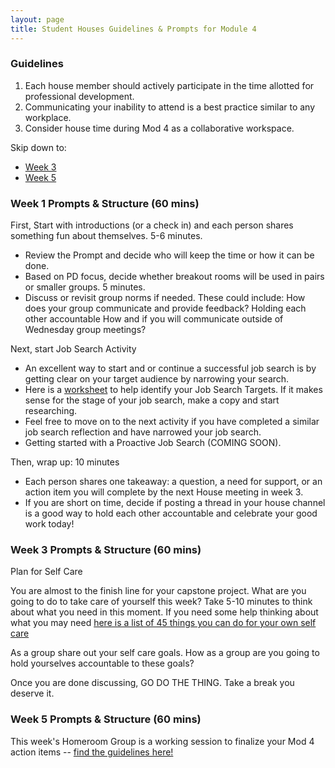 ```yaml
---
layout: page
title: Student Houses Guidelines & Prompts for Module 4
---
```


### Guidelines
1. Each house member should actively participate in the time allotted for professional development. 
2. Communicating your inability to attend is a best practice similar to any workplace. 
3. Consider house time during Mod 4 as a collaborative workspace.

Skip down to:
* [Week 3](#week-3)
* [Week 5](#week-5)

### Week 1 Prompts & Structure (60 mins)
First, Start with introductions (or a check in) and each person shares something fun about themselves. 5-6 minutes.
  * Review the Prompt and decide who will keep the time or how it can be done. 
  * Based on PD focus, decide whether breakout rooms will be used in pairs or smaller groups. 5 minutes.
  * Discuss or revisit group norms if needed. These could include:
	  How does your group communicate and provide feedback?
     Holding each other accountable
     How and if you will communicate outside of Wednesday group meetings? 
 
Next, start Job Search Activity
  * An excellent way to start and or continue a successful job search is by getting clear on your target audience by narrowing your search. 
  * Here is a [worksheet](https://perpetual-seeker-acf.notion.site/Getting-Clear-on-Your-Target-Roles-782f413ea8a248c08dea74b98d795649) to help identify your Job Search Targets. If it makes sense for the stage of your job search, make a copy and start researching.
  * Feel free to move on to the next activity if you have completed a similar job search reflection and have narrowed your job search.
  *  Getting started with a Proactive Job Search (COMING SOON).

Then, wrap up: 10 minutes
 * Each person shares one takeaway: a question, a need for support, or an action item you will complete by the next House meeting in week 3.
 * If you are short on time, decide if posting a thread in your house channel is a good way to hold each other accountable and celebrate your good work today!

 
### Week 3 Prompts & Structure (60 mins) <a name="week-3"></a>

  Plan for Self Care 

You are almost to the finish line for your capstone project. What are you going to do to take care of yourself this week? Take 5-10 minutes to think about what you need in this moment. If you need some help thinking about what you may need [here is a list of 45 things you can do for your own self care](https://tinybuddha.com/blog/45-simple-self-care-practices-for-a-healthy-mind-body-and-soul/)

As a group share out your self care goals. 
How as a group are you going to hold yourselves accountable to these goals?

Once you are done discussing, GO DO THE THING. Take a break you deserve it. 

### Week 5 Prompts & Structure (60 mins) <a name="week-5"></a>
This week's Homeroom Group is a working session to finalize your Mod 4 action items -- [find the guidelines here!](/module_four/week5_working_group)


